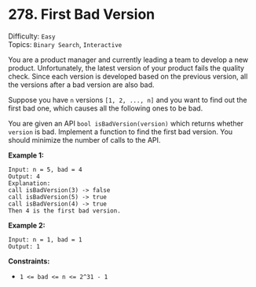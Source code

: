 # 278. First Bad Version

Difficulty: `Easy`  
Topics: `Binary Search`, `Interactive`

You are a product manager and currently leading a team to develop a new product. Unfortunately, the latest version of
your product fails the quality check. Since each version is developed based on the previous version, all the versions
after a bad version are also bad.

Suppose you have `n` versions `[1, 2, ..., n]` and you want to find out the first bad one, which causes all the
following ones to be bad.

You are given an API `bool isBadVersion(version)` which returns whether `version` is bad. Implement a function to find
the first bad version. You should minimize the number of calls to the API.

**Example 1:**

```text
Input: n = 5, bad = 4
Output: 4
Explanation:
call isBadVersion(3) -> false
call isBadVersion(5) -> true
call isBadVersion(4) -> true
Then 4 is the first bad version.
```

**Example 2:**

```text
Input: n = 1, bad = 1
Output: 1
```

**Constraints:**

- `1 <= bad <= n <= 2^31 - 1`

